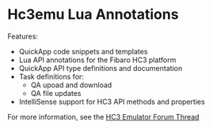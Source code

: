 # Hc3emu Lua Annotations

Features:
* QuickApp code snippets and templates
* Lua API annotations for the Fibaro HC3 platform
* QuickApp API type definitions and documentation
* Task definitions for:
  * QA upoad and download
  * QA file updates
* IntelliSense support for HC3 API methods and properties

For more information, see the [HC3 Emulator Forum Thread](https://forum.fibaro.com/topic/78728-quickapp-emulator-hc3emu/)